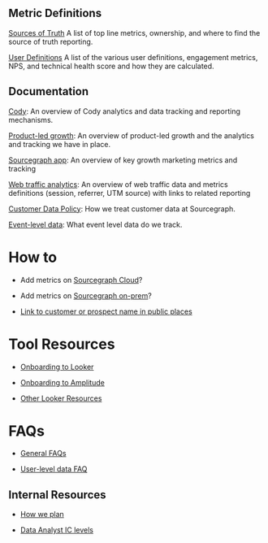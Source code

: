 ## Metric Definitions

[Sources of Truth](sources-of-truth.md)
A list of top line metrics, ownership, and where to find the source of truth reporting.

[User Definitions](user-definitions.md)
A list of the various user definitions, engagement metrics, NPS, and technical health score and how they are calculated.

## Documentation

[Cody](cody_analytics.md):
An overview of Cody analytics and data tracking and reporting mechanisms.

[Product-led growth](product-led-growth.md):
An overview of product-led growth and the analytics and tracking we have in place.

[Sourcegraph app](../engineering/teams/app/analytics.md):
An overview of key growth marketing metrics and tracking

[Web traffic analytics](web-analytics.md):
An overview of web traffic data and metrics definitions (session, referrer, UTM source) with links to related reporting

[Customer Data Policy](customer-data-policy.md):
How we treat customer data at Sourcegraph.

[Event-level data](event-level-data.md):
What event level data do we track.

# How to

- Add metrics on [Sourcegraph Cloud](amplitude.md#adding-events-to-amplitude)?

- Add metrics on [Sourcegraph on-prem](https://docs.sourcegraph.com/dev/background-information/adding_ping_data)?

- [Link to customer or prospect name in public places](how-to.md#linking-to-customer-or-prospect-names-in-public-places)

# Tool Resources

- [Onboarding to Looker](https://sourcegraph.looker.com/projects/sourcegraph_events/documents/1_home.md)

- [Onboarding to Amplitude](amplitude.md)

- [Other Looker Resources](looker.md)

# FAQs

- [General FAQs](faq.md)

- [User-level data FAQ](https://docs.google.com/document/d/1vXHoMBnvI_SlOjft4Q1Zhb5ZoScS1IjZ4V1LSKgVxv8/edit#heading=h.5cvokp6lk0w3)

## Internal Resources

- [How we plan](planning.md)

- [Data Analyst IC levels](https://docs.google.com/spreadsheets/d/1KXNvR3vB9zeqkeNIqqLD14mgRdRfp0D0t8EQ1gmk_Pk/edit)
